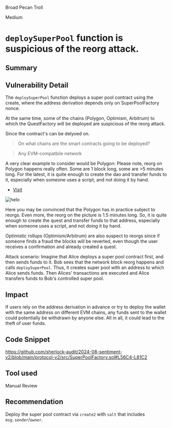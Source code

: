 Broad Pecan Troll

Medium

# `deploySuperPool` function is suspicious of the reorg attack.

## Summary

## Vulnerability Detail
The `deploySuperPool` function deploys a super pool contract using the create, where the address derivation depends only on SuperPoolFactory nonce.

At the same time, some of the chains (Polygon, Optimism, Arbitrum) to which the QuestFactory will be deployed are suspicious of the reorg attack. 

Since the contract's can be delyoed on.
> On what chains are the smart contracts going to be deployed?

> Any EVM-compatbile network

A very clear example to consider would be Polygon:
Please note, reorg on Polygon happens really often. Some are 1 block long, some are >5 minutes long. For the latest, it is quite enough to create the dao and transfer funds to it, especially when someone uses a script, and not doing it by hand.


- [Visit](https://polygonscan.com/blocks_forked)

![helo](https://github.com/user-attachments/assets/063414a0-ef5c-4cb8-a149-7ffe6b0dfa9b)

Here you may be convinced that the Polygon has in practice subject to reorgs. Even more, the reorg on the picture is 1.5 minutes long. So, it is quite enough to create the quest and transfer funds to that address, especially when someone uses a script, and not doing it by hand.

Optimistic rollups (Optimism/Arbitrum) are also suspect to reorgs since if someone finds a fraud the blocks will be reverted, even though the user receives a confirmation and already created a quest.

Attack scenario:
Imagine that Alice deploys a super pool contract first, and then sends funds to it. Bob sees that the network block reorg happens and calls `deploySuperPool`. Thus, it creates super pool with an address to which Alice sends funds. Then Alices' transactions are executed and Alice transfers funds to Bob's controlled super pool.

## Impact
If users rely on the address derivation in advance or try to deploy the wallet with the same address on different EVM chains, any funds sent to the wallet could potentially be withdrawn by anyone else. All in all, it could lead to the theft of user funds.

## Code Snippet
https://github.com/sherlock-audit/2024-08-sentiment-v2/blob/main/protocol-v2/src/SuperPoolFactory.sol#L56C4-L81C2

## Tool used

Manual Review

## Recommendation
Deploy the super pool contract via `create2` with `salt` that includes `msg.sender`/`owner`.

